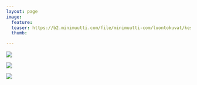 ```yaml
---
layout: page
image:
  feature:
  teaser: https://b2.minimuutti.com/file/minimuutti-com/luontokuvat/kes%C3%A4/11/DS56972-245px.jpg
  thumb:

---
```


![](https://b2.minimuutti.com/file/minimuutti-com/luontokuvat/kes%C3%A4/10/DS56218-800px.jpg)

![](https://b2.minimuutti.com/file/minimuutti-com/luontokuvat/kes%C3%A4/10/DS56217-800px.jpg)

![](https://b2.minimuutti.com/file/minimuutti-com/luontokuvat/kes%C3%A4/11/DS56972-800px.jpg)

